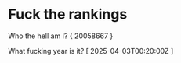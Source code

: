 # Fuck the rankings

Who the hell am I?
{ 20058667 }

What fucking year is it?
[ 2025-04-03T00:20:00Z ]
